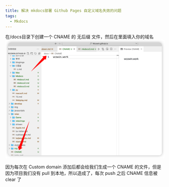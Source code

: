```yaml
---
title: 解决 mkdocs部署 Github Pages 自定义域名失效的问题
tags:
  - Mkdocs
---
```


在/docs目录下创建一个 CNAME 的 无后缀 文件，然后在里面填入你的域名  
![](../blogimgs/mkdocs3.png)
  

因为每次在 Custom domain 添加后都会给我们生成一个 CNAME 的文件，但是因为项目我们没有 pull 到本地，所以造成了，每次 push 之后 CNAME 信息被 clear 了


